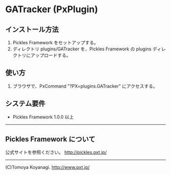 
# GATracker (PxPlugin)


## インストール方法

1. Pickles Framework をセットアップする。
2. ディレクトリ plugins/GATracker を、Pickles Framework の plugins ディレクトリにアップロードする。


## 使い方

1. ブラウザで、PxCommand "?PX=plugins.GATracker" にアクセスする。


## システム要件

- Pickles Framework 1.0.0 以上


------

## Pickles Framework について

公式サイトを参照ください。
http://pickles.pxt.jp/

------
(C)Tomoya Koyanagi.
http://www.pxt.jp/

